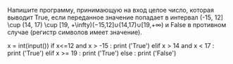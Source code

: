 Напишите программу, принимающую на вход целое число, которая выводит True, если переданное значение попадает в интервал (-15, 12] \cup (14, 17) \cup [19, +\infty)(−15,12]∪(14,17)∪[19,+∞) и False в противном случае (регистр символов имеет значение).

x = int(input())
if x<=12 and x > -15 :
    print ('True')
elif x > 14 and x < 17 :
    print ('True')
elif x >= 19 :
    print ('True')
else :
    print ('False')

